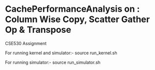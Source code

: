 # CachePerformanceAnalysis on : Column Wise Copy, Scatter Gather Op & Transpose
CSE530 Assignment

For running kernel and simulator:-
source run_kernel.sh

For running simulator:-
source run_simulator.sh <path to traces>



